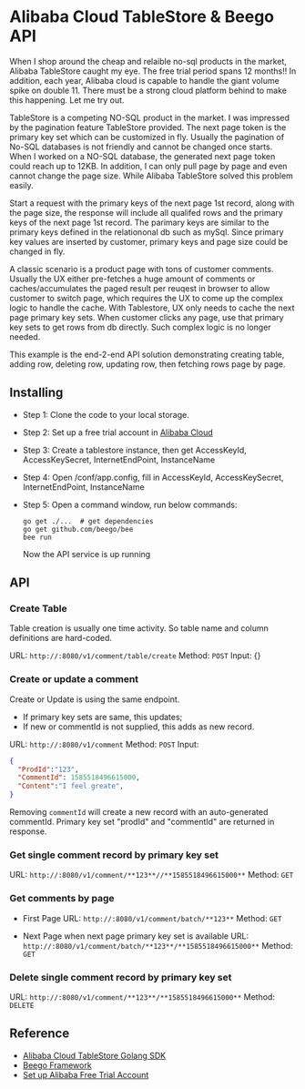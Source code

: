 # Alibaba Cloud TableStore & Beego API

When I shop around the cheap and relaible no-sql products in the market, Alibaba TableStore caught my eye. The free trial period spans 12 months!! In addition, each year, Alibaba cloud is capable to handle the giant volume spike on double 11. There must be a strong cloud platform behind to make this happening. Let me try out. 

TableStore is a competing NO-SQL product in the market. I was impressed by the pagination feature TableStore provided. The next page token is the primary key set which can be customized in fly. Usually the pagination of No-SQL databases is not friendly and cannot be changed once starts. When I worked on a NO-SQL database, the generated next page token could reach up to 12KB. In addition, I can only pull page by page and even cannot change the page size. While Alibaba TableStore solved this problem easily. 

Start a request with the primary keys of the next page 1st record, along with the page size, the response will include all qualifed rows and the primary keys of the next page 1st record. The parimary keys are similar to the primary keys defined in the relationonal db such as mySql. Since primary key values are inserted by customer, primary keys and page size could be changed in fly.

A classic scenario is a product page with tons of customer comments. Usually the UX either pre-fetches a huge amount of comments or caches/accumulates the paged result per reuqest in browser to allow customer to switch page, which requires the UX to come up the complex logic to handle the cache. With Tablestore, UX only needs to cache the next page primary key sets. When customer clicks any page, use that primary key sets to get rows from db directly. Such complex logic is no longer needed. 

This example is the end-2-end API solution demonstrating creating table, adding row, deleting row, updating row, then fetching rows page by page. 

## Installing

* Step 1: Clone the code to your local storage. 
* Step 2: Set up a free trial account in [Alibaba Cloud](https://us.alibabacloud.com)
* Step 3: Create a tablestore instance, then get AccessKeyId, AccessKeySecret, InternetEndPoint, InstanceName
* Step 4: Open /conf/app.config, fill in AccessKeyId, AccessKeySecret, InternetEndPoint, InstanceName 
* Step 5: Open a command window, run below commands:

  ```dos
  go get ./...  # get dependencies
  go get github.com/beego/bee
  bee run
  ```
  Now the API service is up running
  

## API
### Create Table
Table creation is usually one time activity. So table name and column definitions are hard-coded. 

URL:    `http://:8080/v1/comment/table/create`
Method: `POST`
Input:  {}

### Create or update a comment
Create or Update is using the same endpoint. 
  - If primary key sets are same, this updates; 
  - If new or commentId is not supplied, this adds as new record.

URL:    `http://:8080/v1/comment`
Method: `POST`
Input: 
  ```json
  {
    "ProdId":"123",
    "CommentId": 1585518496615000,   
    "Content":"I feel greate",
  }
  ```
Removing `commentId` will create a new record with an auto-generated commentId. Primary key set "prodId" and "commentId" are returned in response.

### Get single comment record by primary key set

URL:    `http://:8080/v1/comment/**123**//**1585518496615000**`
Method: `GET`

### Get comments by page

- First Page
URL:    `http://:8080/v1/comment/batch/**123**`
Method: `GET`

- Next Page when next page primary key set is available
URL:    `http://:8080/v1/comment/batch/**123**/**1585518496615000**`
Method: `GET`

### Delete single comment record by primary key set

URL:    `http://:8080/v1/comment/**123**/**1585518496615000**`
Method: `DELETE`

## Reference
 * [Alibaba Cloud TableStore Golang SDK](https://github.com/aliyun/alibaba-cloud-sdk-go)
 * [Beego Framework](https://github.com/astaxie/beego)
 * [Set up Alibaba Free Trial Account](https://us.alibabacloud.com)
 

